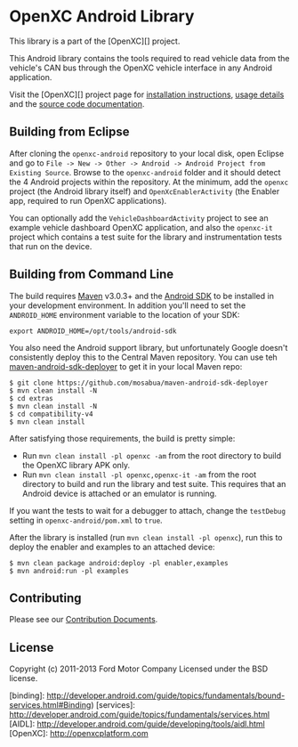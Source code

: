OpenXC Android Library
=========================

This library is a part of the [OpenXC][] project.

This Android library contains the tools required to read vehicle data from the
vehicle's CAN bus through the OpenXC vehicle interface in any Android
application.

Visit the [OpenXC][] project page for
[installation
instructions](http://openxcplatform.com/getting-started/library-installation.html),
[usage details](http://openxcplatform.com/android/api-guide.html) and the
[source code documentation](http://android.openxcplatform.com).

## Building from Eclipse

After cloning the `openxc-android` repository to your local disk, open Eclipse
and go to `File -> New -> Other -> Android -> Android Project from Existing
Source`. Browse to the `openxc-android` folder and it should detect the 4
Android projects within the repository. At the minimum, add the `openxc` project
(the Android library itself) and `OpenXcEnablerActivity` (the Enabler app,
required to run OpenXC applications).

You can optionally add the `VehicleDashboardActivity` project to see an example
vehicle dashboard OpenXC application, and also the `openxc-it` project which
contains a test suite for the library and instrumentation tests that run on the
device.

## Building from Command Line

The build requires [Maven](http://maven.apache.org/download.html)
v3.0.3+ and the [Android SDK](http://developer.android.com/sdk/index.html)
to be installed in your development environment. In addition you'll need to set
the `ANDROID_HOME` environment variable to the location of your SDK:

    export ANDROID_HOME=/opt/tools/android-sdk

You also need the Android support library, but unfortunately Google doesn't
consistently deploy this to the Central Maven repository. You can use teh
[maven-android-sdk-deployer](https://github.com/mosabua/maven-android-sdk-deployer)
to get it in your local Maven repo:

    $ git clone https://github.com/mosabua/maven-android-sdk-deployer
    $ mvn clean install -N
    $ cd extras
    $ mvn clean install -N
    $ cd compatibility-v4
    $ mvn clean install

After satisfying those requirements, the build is pretty simple:

* Run `mvn clean install -pl openxc -am` from the root directory to build the OpenXC
  library APK only.
* Run `mvn clean install -pl openxc,openxc-it -am` from the root directory to build and run
  the library and test suite. This requires that an Android device is attached or an
  emulator is running.

If you want the tests to wait for a debugger to attach, change the `testDebug`
setting in `openxc-android/pom.xml` to `true`.

After the library is installed (run `mvn clean install -pl openxc`), run this
to deploy the enabler and examples to an attached device:

    $ mvn clean package android:deploy -pl enabler,examples
    $ mvn android:run -pl examples

## Contributing

Please see our [Contribution Documents](https://github.com/openxc/openxc-android/blob/master/CONTRIBUTING.mkd).

## License

Copyright (c) 2011-2013 Ford Motor Company
Licensed under the BSD license.

[binding]: http://developer.android.com/guide/topics/fundamentals/bound-services.html#Binding)
[services]: http://developer.android.com/guide/topics/fundamentals/services.html
[AIDL]: http://developer.android.com/guide/developing/tools/aidl.html
[OpenXC]: http://openxcplatform.com
